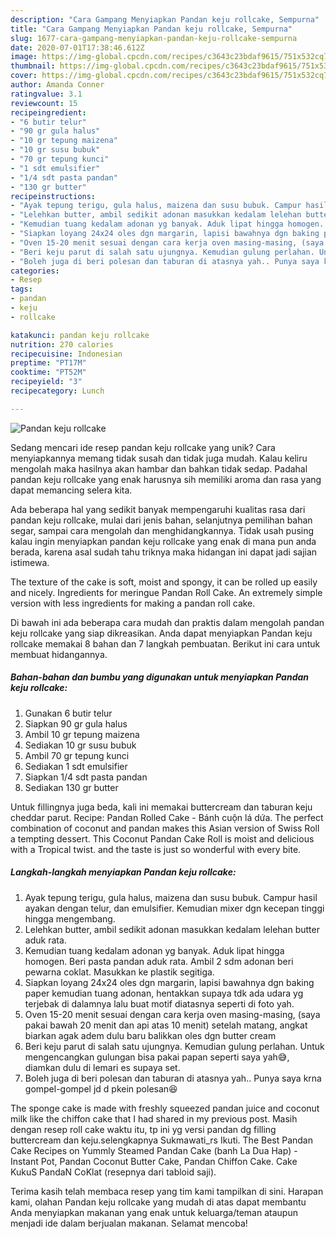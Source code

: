 ```yaml
---
description: "Cara Gampang Menyiapkan Pandan keju rollcake, Sempurna"
title: "Cara Gampang Menyiapkan Pandan keju rollcake, Sempurna"
slug: 1677-cara-gampang-menyiapkan-pandan-keju-rollcake-sempurna
date: 2020-07-01T17:38:46.612Z
image: https://img-global.cpcdn.com/recipes/c3643c23bdaf9615/751x532cq70/pandan-keju-rollcake-foto-resep-utama.jpg
thumbnail: https://img-global.cpcdn.com/recipes/c3643c23bdaf9615/751x532cq70/pandan-keju-rollcake-foto-resep-utama.jpg
cover: https://img-global.cpcdn.com/recipes/c3643c23bdaf9615/751x532cq70/pandan-keju-rollcake-foto-resep-utama.jpg
author: Amanda Conner
ratingvalue: 3.1
reviewcount: 15
recipeingredient:
- "6 butir telur"
- "90 gr gula halus"
- "10 gr tepung maizena"
- "10 gr susu bubuk"
- "70 gr tepung kunci"
- "1 sdt emulsifier"
- "1/4 sdt pasta pandan"
- "130 gr butter"
recipeinstructions:
- "Ayak tepung terigu, gula halus, maizena dan susu bubuk. Campur hasil ayakan dengan telur, dan emulsifier. Kemudian mixer dgn kecepan tinggi hingga mengembang."
- "Lelehkan butter, ambil sedikit adonan masukkan kedalam lelehan butter aduk rata."
- "Kemudian tuang kedalam adonan yg banyak. Aduk lipat hingga homogen. Beri pasta pandan aduk rata. Ambil 2 sdm adonan beri pewarna coklat. Masukkan ke plastik segitiga."
- "Siapkan loyang 24x24 oles dgn margarin, lapisi bawahnya dgn baking paper kemudian tuang adonan, hentakkan supaya tdk ada udara yg terjebak di dalamnya lalu buat motif diatasnya seperti di foto yah."
- "Oven 15-20 menit sesuai dengan cara kerja oven masing-masing, (saya pakai bawah 20 menit dan api atas 10 menit) setelah matang, angkat biarkan agak adem dulu baru balikkan oles dgn butter cream"
- "Beri keju parut di salah satu ujungnya. Kemudian gulung perlahan. Untuk mengencangkan gulungan bisa pakai papan seperti saya yah😅, diamkan dulu di lemari es supaya set."
- "Boleh juga di beri polesan dan taburan di atasnya yah.. Punya saya krna gompel-gompel jd d pkein polesan😆"
categories:
- Resep
tags:
- pandan
- keju
- rollcake

katakunci: pandan keju rollcake 
nutrition: 270 calories
recipecuisine: Indonesian
preptime: "PT17M"
cooktime: "PT52M"
recipeyield: "3"
recipecategory: Lunch

---
```



![Pandan keju rollcake](https://img-global.cpcdn.com/recipes/c3643c23bdaf9615/751x532cq70/pandan-keju-rollcake-foto-resep-utama.jpg)

Sedang mencari ide resep pandan keju rollcake yang unik? Cara menyiapkannya memang tidak susah dan tidak juga mudah. Kalau keliru mengolah maka hasilnya akan hambar dan bahkan tidak sedap. Padahal pandan keju rollcake yang enak harusnya sih memiliki aroma dan rasa yang dapat memancing selera kita.

Ada beberapa hal yang sedikit banyak mempengaruhi kualitas rasa dari pandan keju rollcake, mulai dari jenis bahan, selanjutnya pemilihan bahan segar, sampai cara mengolah dan menghidangkannya. Tidak usah pusing kalau ingin menyiapkan pandan keju rollcake yang enak di mana pun anda berada, karena asal sudah tahu triknya maka hidangan ini dapat jadi sajian istimewa.

The texture of the cake is soft, moist and spongy, it can be rolled up easily and nicely. Ingredients for meringue Pandan Roll Cake. An extremely simple version with less ingredients for making a pandan roll cake.


Di bawah ini ada beberapa cara mudah dan praktis dalam mengolah pandan keju rollcake yang siap dikreasikan. Anda dapat menyiapkan Pandan keju rollcake memakai 8 bahan dan 7 langkah pembuatan. Berikut ini cara untuk membuat hidangannya.

<!--inarticleads1-->

##### Bahan-bahan dan bumbu yang digunakan untuk menyiapkan Pandan keju rollcake:

1. Gunakan 6 butir telur
1. Siapkan 90 gr gula halus
1. Ambil 10 gr tepung maizena
1. Sediakan 10 gr susu bubuk
1. Ambil 70 gr tepung kunci
1. Sediakan 1 sdt emulsifier
1. Siapkan 1/4 sdt pasta pandan
1. Sediakan 130 gr butter


Untuk fillingnya juga beda, kali ini memakai buttercream dan taburan keju cheddar parut. Recipe: Pandan Rolled Cake - Bánh cuộn lá dứa. The perfect combination of coconut and pandan makes this Asian version of Swiss Roll a tempting dessert. This Coconut Pandan Cake Roll is moist and delicious with a Tropical twist. and the taste is just so wonderful with every bite. 

<!--inarticleads2-->

##### Langkah-langkah menyiapkan Pandan keju rollcake:

1. Ayak tepung terigu, gula halus, maizena dan susu bubuk. Campur hasil ayakan dengan telur, dan emulsifier. Kemudian mixer dgn kecepan tinggi hingga mengembang.
1. Lelehkan butter, ambil sedikit adonan masukkan kedalam lelehan butter aduk rata.
1. Kemudian tuang kedalam adonan yg banyak. Aduk lipat hingga homogen. Beri pasta pandan aduk rata. Ambil 2 sdm adonan beri pewarna coklat. Masukkan ke plastik segitiga.
1. Siapkan loyang 24x24 oles dgn margarin, lapisi bawahnya dgn baking paper kemudian tuang adonan, hentakkan supaya tdk ada udara yg terjebak di dalamnya lalu buat motif diatasnya seperti di foto yah.
1. Oven 15-20 menit sesuai dengan cara kerja oven masing-masing, (saya pakai bawah 20 menit dan api atas 10 menit) setelah matang, angkat biarkan agak adem dulu baru balikkan oles dgn butter cream
1. Beri keju parut di salah satu ujungnya. Kemudian gulung perlahan. Untuk mengencangkan gulungan bisa pakai papan seperti saya yah😅, diamkan dulu di lemari es supaya set.
1. Boleh juga di beri polesan dan taburan di atasnya yah.. Punya saya krna gompel-gompel jd d pkein polesan😆


The sponge cake is made with freshly squeezed pandan juice and coconut milk like the chiffon cake that I had shared in my previous post. Masih dengan resep roll cake waktu itu, tp ini yg versi pandan dg filling buttercream dan keju.selengkapnya Sukmawati_rs Ikuti. The Best Pandan Cake Recipes on Yummly Steamed Pandan Cake (banh La Dua Hap) - Instant Pot, Pandan Coconut Butter Cake, Pandan Chiffon Cake. Cake KukuS PandaN CoKlat (resepnya dari tabloid saji). 

Terima kasih telah membaca resep yang tim kami tampilkan di sini. Harapan kami, olahan Pandan keju rollcake yang mudah di atas dapat membantu Anda menyiapkan makanan yang enak untuk keluarga/teman ataupun menjadi ide dalam berjualan makanan. Selamat mencoba!
